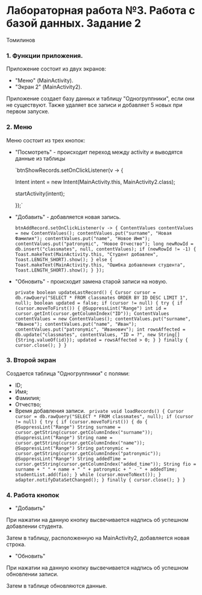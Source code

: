 # Лабораторная работа №3. Работа с базой данных. Задание 2
Томилинов
### 1. Функции приложения.
Приложение состоит из двух экранов:
- "Меню" (MainActivity).
- "Экран 2" (MainActivity2).

Приложение создает базу данных и таблицу "Одногруппники", если они не существуют. Также удаляет все записи и добавляет 5 новых при первом запуске.
### 2. Меню
Меню состоит из трех кнопок:
- "Посмотреть" - происходит переход между activity и выводятся данные из таблицы

  `btnShowRecords.setOnClickListener(v -> {

  Intent intent = new Intent(MainActivity.this, MainActivity2.class);

  startActivity(intent);

  });`

- "Добавить" - добавляется новая запись.

  `btnAddRecord.setOnClickListener(v -> {
  ContentValues contentValues = new ContentValues();
  contentValues.put("surname", "Новая Фамилия");
  contentValues.put("name", "Новое Имя");
  contentValues.put("patronymic", "Новое Отчество");
  long newRowId = db.insert("classmates", null, contentValues);
  if (newRowId != -1) {
  Toast.makeText(MainActivity.this, "Студент добавлен", Toast.LENGTH_SHORT).show();
  } else {
  Toast.makeText(MainActivity.this, "Ошибка добавления студента", Toast.LENGTH_SHORT).show();
  }
  });`

- "Обновить" - происходит замена старой записи на новую.

  `private boolean updateLastRecord() {
  Cursor cursor = db.rawQuery("SELECT * FROM classmates ORDER BY ID DESC LIMIT 1", null);
  boolean updated = false;
  if (cursor != null) {
  try {
  if (cursor.moveToFirst()) {
  @SuppressLint("Range") int id = cursor.getInt(cursor.getColumnIndex("ID"));
  ContentValues contentValues = new ContentValues();
  contentValues.put("surname", "Иванов");
  contentValues.put("name", "Иван");
  contentValues.put("patronymic", "Иванович");
  int rowsAffected = db.update("classmates", contentValues, "ID = ?", new String[]{String.valueOf(id)});
  updated = rowsAffected > 0;
  }
  } finally {
  cursor.close();
  }
  }`

### 3. Второй экран
Создается таблица "Одногруппники" с полями:

- ID;
- Имя;
- Фамилия;
- Отчество;
- Время добавления записи.
` private void loadRecords() {
  Cursor cursor = db.rawQuery("SELECT * FROM classmates", null);
  if (cursor != null) {
  try {
  if (cursor.moveToFirst()) {
  do {
  @SuppressLint("Range") String surname = cursor.getString(cursor.getColumnIndex("surname"));
  @SuppressLint("Range") String name = cursor.getString(cursor.getColumnIndex("name"));
  @SuppressLint("Range") String patronymic = cursor.getString(cursor.getColumnIndex("patronymic"));
  @SuppressLint("Range") String addedTime = cursor.getString(cursor.getColumnIndex("added_time"));
  String fio = surname + " " + name + " " + patronymic + " - " + addedTime;
  studentList.add(fio);
  } while (cursor.moveToNext());
  }
  adapter.notifyDataSetChanged();
  } finally {
  cursor.close();
  }
  }`

### 4. Работа кнопок
- "Добавить"

При нажатии на данную кнопку высвечивается надпись об успешном добавлении студента.

Затем в таблицу, расположенную на MainActivity2, добавляется новая строка.

- "Обновить"

При нажатии на данную кнопку высвечивается надпись об успешном обновлении записи.

Затем в таблице обновляются данные.
